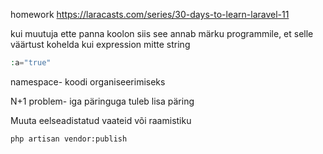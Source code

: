 homework https://laracasts.com/series/30-days-to-learn-laravel-11

kui muutuja ette panna koolon siis see annab märku programmile, et selle väärtust kohelda kui expression mitte string
```php
:a="true"
```

namespace- koodi organiseerimiseks


N+1 problem- iga päringuga tuleb lisa päring

Muuta eelseadistatud vaateid või raamistiku
```
php artisan vendor:publish
```
